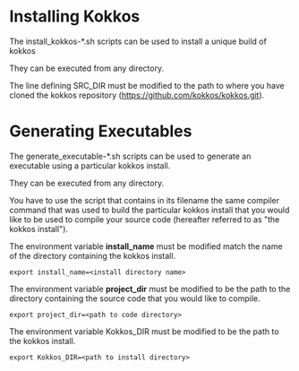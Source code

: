 # Installing Kokkos

The install_kokkos-*.sh scripts can be used to install a unique build of kokkos

They can be executed from any directory.

The line defining SRC_DIR must be modified to the path to where you have cloned the kokkos repository (https://github.com/kokkos/kokkos.git).

# Generating Executables

The generate_executable-*.sh scripts can be used to generate an executable using a particular kokkos install.

They can be executed from any directory.

You have to use the script that contains in its filename the same compiler command that was used to build the particular kokkos install that you would like to be used to compile your source code (hereafter referred to as "the kokkos install").

The environment variable **install_name** must be modified match the name of the directory containing the kokkos install.

    export install_name=<install directory name>

The environment variable **project_dir** must be modified to be the path to the directory containing the source code that you would like to compile.

    export project_dir=<path to code directory>

The environment variable Kokkos_DIR must be modified to be the path to the kokkos install.

    export Kokkos_DIR=<path to install directory>
